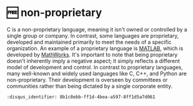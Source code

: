 # 🆓 non-proprietary

C is a non-proprietary language, meaning it isn't owned or controlled by a
single group or company. In contrast, some languages are proprietary, developed
and maintained primarily to meet the needs of a specific organization. An
example of a proprietary language is
[MATLAB](https://en.wikipedia.org/wiki/MATLAB), which is developed by
[MathWorks](https://en.wikipedia.org/wiki/MathWorks). It's important to note
that being proprietary doesn't inherently imply a negative aspect; it simply
reflects a different model of development and control. In contrast to
proprietary languages, many well-known and widely used languages like C, C++,
and Python are non-proprietary. Their development is overseen by committees or
communities rather than being dictated by a single corporate entity.

```{disqus}
:disqus_identifier: 8b1c8ebb-ff1d-4bea-a597-8ff1d5a7d061
```
